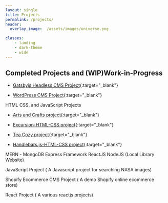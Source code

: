 ```yaml
---
layout: single
title: Projects
permalink: /projects/
header:
  overlay_image:  /assets/images/universe.png

classes:
    - landing
    - dark-theme
    - wide
---
```


## Completed Projects and (WIP)Work-in-Progress

* [Gatsbyjs Headless CMS Project](https://mygatsbyprojectmaster43740.gatsbyjs.io/){:target="_blank"}  

* [WordPress CMS Project](https://umucca.org/ "UMUCCA"){:target="_blank"}

HTML CSS, and JavaScript Projects

* [Arts and Crafts project](https://skatende-technieknowhow-artsandcrafts.netlify.app/){:target="_blank"}
* [Excursion-HTML-CSS project](https://skatende-technieknowhow-excursion-html-css-project.netlify.app/){:target="_blank"}

* [Tea Cozy project](https://skatende-technieknowhow.github.io/flexbox_css_project/){:target="_blank"}
* [Handlebars.js-HTML-CSS  project](https://skatende-technieknowhow.github.io/Handlebarsjs_Musicon_project/){:target="_blank"}


MERN - MongoDB Express Framework ReactJS NodeJS (Local Library Website)

JavaScript Project ( A Javascript project for searching NASA images)

Shopify Ecommerce CMS Project ( A demo Shopify online ecommerce store)

React Project ( A various reactjs projects)
